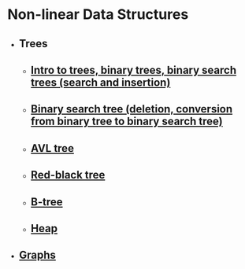 # Non-linear Data Structures

- ## Trees
  - ## [Intro to trees, binary trees, binary search trees (search and insertion)](topics/intro_to_trees/README.md)
  - ## [Binary search tree (deletion, conversion from binary tree to binary search tree)](topics/binary_search_tree/README.md)
  - ## [AVL tree](topics/avl_tree/README.md)
  - ## [Red-black tree](topics/red_black_tree/README.md)
  - ## [B-tree](topics/b_tree/README.md)
  - ## [Heap](topics/heap/README.md)
- ## [Graphs](topics/graph/README.md)
